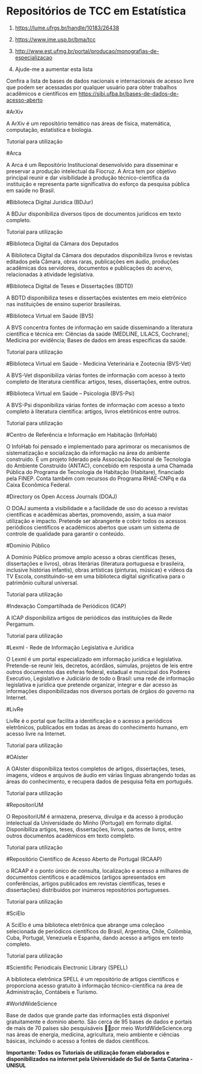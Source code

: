 # Repositórios de TCC em Estatística

1. https://lume.ufrgs.br/handle/10183/26438

2. https://www.ime.usp.br/bma/tcc

3. http://www.est.ufmg.br/portal/producao/monografias-de-especializacao

4. Ajude-me a aumentar esta lista

Confira a lista de bases de dados nacionais e internacionais de acesso livre que podem ser acessadas por qualquer usuário para obter trabalhos acadêmicos e científicos em https://sibi.ufba.br/bases-de-dados-de-acesso-aberto

#ArXiv

A ArXiv é um repositório temático nas áreas de física, matemática, computação, estatística e biologia.

Tutorial para utilização

#Arca

A Arca é um Repositório Institucional desenvolvido para disseminar e preservar a produção intelectual da Fiocruz. A Arca tem por objetivo principal reunir e dar visibilidade à produção técnico-científica da instituição e representa parte significativa do esforço da pesquisa pública em saúde no Brasil.

#Biblioteca Digital Jurídica (BDJur)

A BDJur disponibiliza diversos tipos de documentos jurídicos em texto completo.

Tutorial para utilização

#Biblioteca Digital da Câmara dos Deputados

A Biblioteca Digital da Câmara dos deputados disponibiliza livros e revistas editados pela Câmara, obras raras, publicações em áudio, produções acadêmicas dos servidores, documentos e publicações do acervo, relacionadas à atividade legislativa.

#Biblioteca Digital de Teses e Dissertações (BDTD)

A BDTD disponibiliza teses e dissertações existentes em meio eletrônico nas instituições de ensino superior brasileiras.

#Biblioteca Virtual em Saúde (BVS)

A BVS concentra fontes de informação em saúde disseminando a literatura científica e técnica em: Ciências da saúde (MEDLINE, LILACS, Cochrane); Medicina por evidência; Bases de dados em áreas específicas da saúde.

Tutorial para utilização

#Biblioteca Virtual em Saúde - Medicina Veterinária e Zootecnia (BVS-Vet)

A BVS-Vet disponibiliza várias fontes de informação com acesso à texto completo de literatura científica: artigos, teses, dissertações, entre outros.

#Biblioteca Virtual em Saúde – Psicologia (BVS-Psi)

A BVS-Psi disponibiliza várias fontes de informação com acesso a texto completo à literatura científica: artigos, livros eletrônicos entre outros.

Tutorial para utilização

#Centro de Referência e Informação em Habitação (InfoHab)

O InfoHab foi pensado e implementado para aprimorar os mecanismos de sistematização e socialização da informação na área do ambiente construído. É um projeto liderado pela Associação Nacional de Tecnologia do Ambiente Construído (ANTAC), concebido em resposta a uma Chamada Pública do Programa de Tecnologia de Habitação (Habitare), financiado pela FINEP. Conta também com recursos do Programa RHAE-CNPq e da Caixa Econômica Federal.

#Directory os Open Access Journals (DOAJ)

O DOAJ aumenta a visibilidade e a facilidade de uso do acesso a revistas científicas e acadêmicas abertas, promovendo, assim, a sua maior utilização e impacto. Pretende ser abrangente e cobrir todos os acessos periódicos científicos e acadêmicos abertos que usam um sistema de controle de qualidade para garantir o conteúdo.

#Domínio Público

A Domínio Público promove amplo acesso a obras científicas (teses, dissertações e livros), obras literárias (literatura portuguesa e brasileira, inclusive histórias infantis), obras artísticas (pinturas, músicas) e vídeos da TV Escola, constituindo-se em uma biblioteca digital significativa para o patrimônio cultural universal.

Tutorial para utilização

#Indexação Compartilhada de Periódicos (ICAP)

A ICAP disponibiliza artigos de periódicos das instituições da Rede Pergamum.

Tutorial para utilização

#Lexml - Rede de Informação Legislativa e Jurídica

O Lexml é um portal especializado em informação jurídica e legislativa. Pretende-se reunir leis, decretos, acórdãos, súmulas, projetos de leis entre outros documentos das esferas federal, estadual e municipal dos Poderes Executivo, Legislativo e Judiciário de todo o Brasil: uma rede de informação legislativa e jurídica que pretende organizar, integrar e dar acesso às informações disponibilizadas nos diversos portais de órgãos do governo na Internet.

#LivRe

LivRe é o portal que facilita a identificação e o acesso a periódicos eletrônicos, publicados em todas as áreas do conhecimento humano, em acesso livre na Internet.

Tutorial para utilização

#OAIster

A OAIster disponibiliza textos completos de artigos, dissertações, teses, imagens, vídeos e arquivos de áudio em várias línguas abrangendo todas as áreas do conhecimento, e recupera dados de pesquisa feita em português.

Tutorial para utilização

#RepositoriUM

O RepositoriUM é armazena, preserva, divulga e da acesso à produção intelectual da Universidade do Minho (Portugal) em formato digital. Disponibiliza artigos, teses, dissertações, livros, partes de livros, entre outros documentos acadêmicos em texto completo.

Tutorial para utilização

#Repositório Científico de Acesso Aberto de Portugal (RCAAP)

o RCAAP é o ponto único de consulta, localização e acesso a milhares de documentos científicos e acadêmicos (artigos apresentados em conferências, artigos publicados em revistas científicas, teses e dissertações) distribuídos por inúmeros repositórios portugueses.

Tutorial para utilização

#SciElo

A SciElo é uma biblioteca eletrônica que abrange uma coleçãoo selecionada de periódicos científicos do Brasil, Argentina, Chile, Colômbia, Cuba, Portugal, Venezuela e Espanha, dando acesso a artigos em texto completo.

Tutorial para utilização

#Scientific Periodicals Electronic Library (SPELL)

A biblioteca eletrônica SPELL é um repositório de artigos científicos e proporciona acesso gratuito à informação técnico-científica na área de Administração, Contábeis e Turismo.

#WorldWideScience

Base de dados que grande parte das informações está disponível gratuitamente e domínio aberto. São cerca de 95 bases de dados e portais de mais de 70 países são pesquisáveis por meio WorldWideScience.org nas áreas de energia, medicina, agricultura, meio ambiente e ciências básicas, incluindo o acesso a fontes de dados científicos.

**Importante: Todos os Tutoriais de utilização foram elaborados e disponibilizados na internet pela Universidade do Sul de Santa Catarina - UNISUL**
